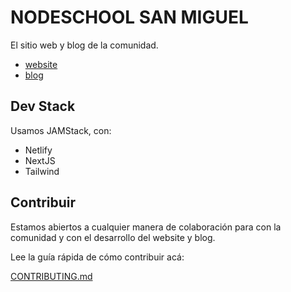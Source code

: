 # NODESCHOOL SAN MIGUEL

El sitio web y blog de la comunidad.

- [website](https://nodeschoolsm.io/)
- [blog](https://nodeschoolsm.io/blog)

## Dev Stack

Usamos JAMStack, con:

- Netlify
- NextJS
- Tailwind

## Contribuir

Estamos abiertos a cualquier manera de colaboración para con la comunidad y con el desarrollo del website y blog.

Lee la guía rápida de cómo contribuir acá:

[CONTRIBUTING.md](./CONTRIBUTING.md)
